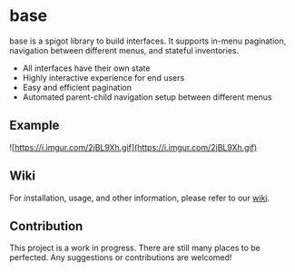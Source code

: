 # base

base is a spigot library to build interfaces. It supports in-menu pagination, navigation between different menus, and stateful inventories. 

* All interfaces have their own state
* Highly interactive experience for end users
* Easy and efficient pagination
* Automated parent-child navigation setup between different menus

## Example

![https://i.imgur.com/2jBL9Xh.gif](https://i.imgur.com/2jBL9Xh.gif)

## Wiki

For installation, usage, and other information, please refer to our [wiki](https://github.com/Hazebyte/base/wiki).

## Contribution

This project is a work in progress. There are still many places to be perfected. 
Any suggestions or contributions are welcomed!

